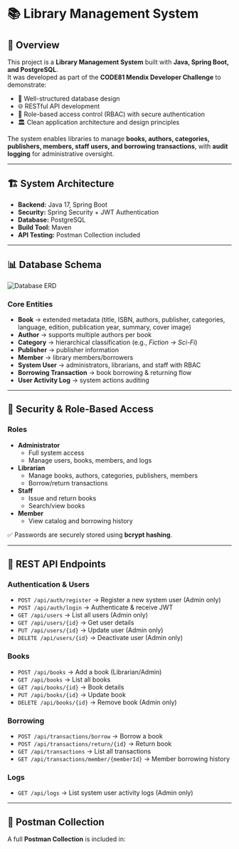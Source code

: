 # 📚 Library Management System

## 🚀 Overview
This project is a **Library Management System** built with **Java, Spring Boot, and PostgreSQL**.  
It was developed as part of the **CODE81 Mendix Developer Challenge** to demonstrate:

- 📂 Well-structured database design  
- 🌐 RESTful API development  
- 🔐 Role-based access control (RBAC) with secure authentication  
- 🏛️ Clean application architecture and design principles  

The system enables libraries to manage **books, authors, categories, publishers, members, staff users, and borrowing transactions**, with **audit logging** for administrative oversight.

---

## 🏗️ System Architecture
- **Backend:** Java 17, Spring Boot  
- **Security:** Spring Security + JWT Authentication  
- **Database:** PostgreSQL  
- **Build Tool:** Maven  
- **API Testing:** Postman Collection included  

---

## 📊 Database Schema

![Database ERD](https://github.com/user-attachments/assets/2049d7d7-5ddd-4663-9f51-f4050f7bbeee)

### Core Entities
- **Book** → extended metadata (title, ISBN, authors, publisher, categories, language, edition, publication year, summary, cover image)  
- **Author** → supports multiple authors per book  
- **Category** → hierarchical classification (e.g., *Fiction → Sci-Fi*)  
- **Publisher** → publisher information  
- **Member** → library members/borrowers  
- **System User** → administrators, librarians, and staff with RBAC  
- **Borrowing Transaction** → book borrowing & returning flow  
- **User Activity Log** → system actions auditing  

---

## 🔐 Security & Role-Based Access

### Roles
- **Administrator**
  - Full system access  
  - Manage users, books, members, and logs  
- **Librarian**
  - Manage books, authors, categories, publishers, members  
  - Borrow/return transactions  
- **Staff**
  - Issue and return books  
  - Search/view books  
- **Member**
  - View catalog and borrowing history  

✅ Passwords are securely stored using **bcrypt hashing**.

---

## 📡 REST API Endpoints

### Authentication & Users
- `POST /api/auth/register` → Register a new system user (Admin only)  
- `POST /api/auth/login` → Authenticate & receive JWT  
- `GET /api/users` → List all users (Admin only)  
- `GET /api/users/{id}` → Get user details  
- `PUT /api/users/{id}` → Update user (Admin only)  
- `DELETE /api/users/{id}` → Deactivate user (Admin only)  

### Books
- `POST /api/books` → Add a book (Librarian/Admin)  
- `GET /api/books` → List all books  
- `GET /api/books/{id}` → Book details  
- `PUT /api/books/{id}` → Update book  
- `DELETE /api/books/{id}` → Remove book (Admin only)  

### Borrowing
- `POST /api/transactions/borrow` → Borrow a book  
- `POST /api/transactions/return/{id}` → Return book  
- `GET /api/transactions` → List all transactions  
- `GET /api/transactions/member/{memberId}` → Member borrowing history  

### Logs
- `GET /api/logs` → List system user activity logs (Admin only)  

---

## 📌 Postman Collection
A full **Postman Collection** is included in:  
